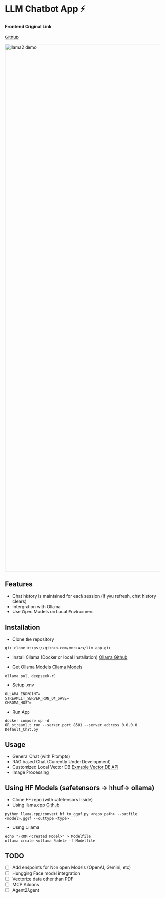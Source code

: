 # LLM Chatbot App ⚡

#### Frontend Original Link
[Github](https://github.com/a16z-infra/llama2-chatbot)


<img width="1710" alt="llama2 demo" src="https://github.com/a16z-infra/llama2-chatbot/assets/5958899/7512cbd3-ef90-4a9f-b9f6-eab5be7a483f">

## Features

- Chat history is maintained for each session (if you refresh, chat history clears)
- Intergration with Ollama
- Use Open Models on Local Environment

## Installation

- Clone the repository
```
git clone https://github.com/mnc1423/llm_app.git
```
- Install Ollama (Docker or local Installation) [Ollama Github](https://github.com/ollama/ollama)


- Get Ollama Models [Ollama Models](https://ollama.com/search)
```
ollama pull deepseek-r1
```
- Setup .env
```
OLLAMA_ENDPOINT=
STREAMLIT_SERVER_RUN_ON_SAVE=
CHROMA_HOST=
```

- Run App
```
docker compose up -d 
OR streamlit run --server.port 8501 --server.address 0.0.0.0 Default_Chat.py
```



## Usage

- General Chat (with Prompts)
- RAG based Chat (Currently Under Development)
- Customized Local Vector DB [Exmaple Vector DB API](https://github.com/mnc1423/chroma_api) 
- Image Processing



## Using HF Models (safetensors -> hhuf-> ollama)
- Clone HF repo (with safetensors Inside)
- Using llama.cpp [Github](https://github.com/ggerganov/llama.cpp)
```
python llama.cpp/convert_hf_to_gguf.py <repo_path> --outfile <model>.gguf --outtype <type>
```
- Using Ollama
```
echo "FROM <created Model>" > Modelfile
ollama create <ollama Model> -f Modelfile
```

## TODO
- [ ] Add endpoints for Non open Models (OpenAI, Gemini, etc)
- [ ] Hungging Face model integration 
- [ ] Vectorize data other than PDF
- [ ] MCP Addons
- [ ] Agent2Agent

